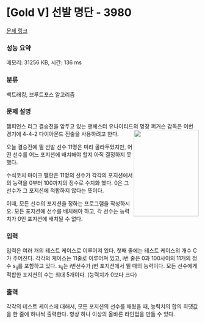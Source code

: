 # [Gold V] 선발 명단 - 3980 

[문제 링크](https://www.acmicpc.net/problem/3980) 

### 성능 요약

메모리: 31256 KB, 시간: 136 ms

### 분류

백트래킹, 브루트포스 알고리즘

### 문제 설명

<p>챔피언스 리그 결승전을 앞두고 있는 맨체스터 유나이티드의 명장 퍼거슨 감독은 이번 경기에 4-4-2 다이아몬드 전술을 사용하려고 한다.<img alt="" src="https://www.acmicpc.net/upload/images/442.png" style="width: 170px; height: 226px; float: right;"></p>

<p>오늘 결승전에 뛸 선발 선수 11명은 미리 골라두었지만, 어떤 선수를 어느 포지션에 배치해야 할지 아직 결정하지 못했다.</p>

<p>수석코치 마이크 펠란은 11명의 선수가 각각의 포지션에서의 능력을 0부터 100까지의 정수로 수치화 했다. 0은 그 선수가 그 포지션에 적합하지 않다는 뜻이다.</p>

<p>이때, 모든 선수의 포지션을 정하는 프로그램을 작성하시오. 모든 포지션에 선수를 배치해야 하고, 각 선수는 능력치가 0인 포지션에 배치될 수 없다.</p>

### 입력 

 <p>입력은 여러 개의 테스트 케이스로 이루어져 있다. 첫째 줄에는 테스트 케이스의 개수 C가 주어진다. 각각의 케이스는 11줄로 이루어져 있고, i번 줄은 0과 100사이의 11개의 정수 s<sub>ij</sub>를 포함하고 있다. s<sub>ij</sub>는 i번선수가 j번 포지션에서 뛸 때의 능력이다. 모든 선수에게 적합한 포지션의 수는 최대 5개이다. (능력치가 0보다 크다)</p>

### 출력 

 <p>각각의 테스트 케이스에 대해서, 모든 포지션의 선수를 채웠을 때, 능력치의 합의 최댓값을 한 줄에 하나씩 출력한다. 항상 하나 이상의 올바른 라인업을 만들 수 있다.</p>

